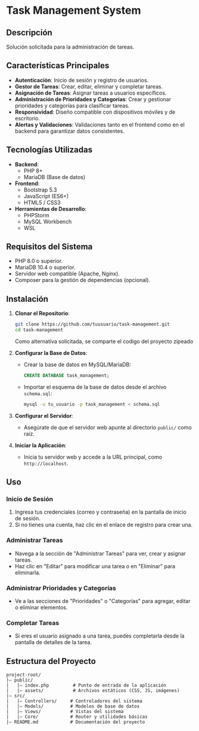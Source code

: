 # Task Management System

## Descripción
Solución solicitada para la administración de tareas.


## Características Principales
- **Autenticación**: Inicio de sesión y registro de usuarios.
- **Gestor de Tareas**: Crear, editar, eliminar y completar tareas.
- **Asignación de Tareas**: Asignar tareas a usuarios específicos.
- **Administración de Prioridades y Categorías**: Crear y gestionar prioridades y categorías para clasificar tareas.
- **Responsividad**: Diseño compatible con dispositivos móviles y de escritorio.
- **Alertas y Validaciones**: Validaciones tanto en el frontend como en el backend para garantizar datos consistentes.

## Tecnologías Utilizadas

- **Backend**:
  - PHP 8+
  - MariaDB (Base de datos)
- **Frontend**:
  - Bootstrap 5.3
  - JavaScript (ES6+)
  - HTML5 / CSS3
- **Herramientas de Desarrollo**:
  - PHPStorm
  - MySQL Workbench
  - WSL

## Requisitos del Sistema
- PHP 8.0 o superior.
- MariaDB 10.4 o superior.
- Servidor web compatible (Apache, Nginx).
- Composer para la gestión de dependencias (opcional).

## Instalación

1. **Clonar el Repositorio**:
   ```bash
   git clone https://github.com/tuusuario/task-management.git
   cd task-management
   ```
   Como alternativa solicitada, se comparte el codigo del proyecto zipeado


2. **Configurar la Base de Datos**:
   - Crear la base de datos en MySQL/MariaDB:
     ```sql
     CREATE DATABASE task_management;
     ```
   - Importar el esquema de la base de datos desde el archivo `schema.sql`:
     ```bash
     mysql -u tu_usuario -p task_management < schema.sql
     ```

3. **Configurar el Servidor**:
   - Asegúrate de que el servidor web apunte al directorio `public/` como raíz.

4. **Iniciar la Aplicación**:
   - Inicia tu servidor web y accede a la URL principal, como `http://localhost`.

## Uso

### Inicio de Sesión
1. Ingresa tus credenciales (correo y contraseña) en la pantalla de inicio de sesión.
2. Si no tienes una cuenta, haz clic en el enlace de registro para crear una.

### Administrar Tareas
- Navega a la sección de "Administrar Tareas" para ver, crear y asignar tareas.
- Haz clic en "Editar" para modificar una tarea o en "Eliminar" para eliminarla.

### Administrar Prioridades y Categorías
- Ve a las secciones de "Prioridades" o "Categorías" para agregar, editar o eliminar elementos.

### Completar Tareas
- Si eres el usuario asignado a una tarea, puedes completarla desde la pantalla de detalles de la tarea.

## Estructura del Proyecto

```
project-root/
|— public/
|   |— index.php         # Punto de entrada de la aplicación
|   |— assets/           # Archivos estáticos (CSS, JS, imágenes)
|— src/
|   |— Controllers/     # Controladores del sistema
|   |— Models/          # Modelos de base de datos
|   |— Views/           # Vistas del sistema
|   |— Core/            # Router y utilidades básicas
|— README.md            # Documentación del proyecto
```


